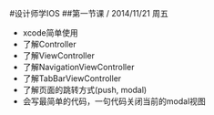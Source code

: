 #设计师学IOS
##第一节课 / 2014/11/21 周五

- xcode简单使用
- 了解Controller
- 了解ViewController
- 了解NavigationViewController
- 了解TabBarViewController
- 了解页面的跳转方式(push, modal)
- 会写最简单的代码，一句代码关闭当前的modal视图
